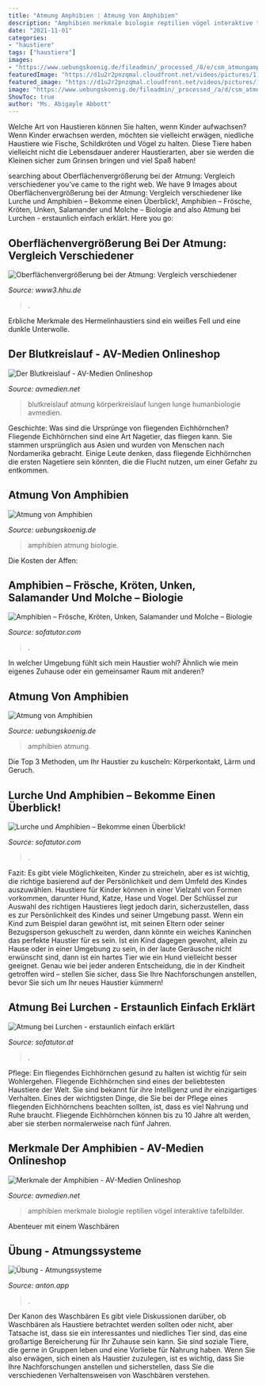 ```yaml
---
title: "Atmung Amphibien : Atmung Von Amphibien"
description: "Amphibien merkmale biologie reptilien vögel interaktive tafelbilder"
date: "2021-11-01"
categories:
- "haustiere"
tags: ["haustiere"]
images:
- "https://www.uebungskoenig.de/fileadmin/_processed_/8/e/csm_atmungamphibien1_a226020d61.jpg"
featuredImage: "https://d1u2r2pnzqmal.cloudfront.net/videos/pictures/11559/normal/vorschau.BMP?1372056531"
featured_image: "https://d1u2r2pnzqmal.cloudfront.net/videos/pictures/11559/four_columns/vorschau.BMP?1372056531"
image: "https://www.uebungskoenig.de/fileadmin/_processed_/a/d/csm_atmungamphibien2_99262714f0.jpg"
ShowToc: true
author: "Ms. Abigayle Abbott"
---
```



Welche Art von Haustieren können Sie halten, wenn Kinder aufwachsen?
Wenn Kinder erwachsen werden, möchten sie vielleicht erwägen, niedliche Haustiere wie Fische, Schildkröten und Vögel zu halten. Diese Tiere haben vielleicht nicht die Lebensdauer anderer Haustierarten, aber sie werden die Kleinen sicher zum Grinsen bringen und viel Spaß haben!

	

		
searching about Oberflächenvergrößerung bei der Atmung: Vergleich verschiedener you've came to the right web. We have 9 Images about Oberflächenvergrößerung bei der Atmung: Vergleich verschiedener like Lurche und Amphibien – Bekomme einen Überblick!, Amphibien – Frösche, Kröten, Unken, Salamander und Molche – Biologie and also Atmung bei Lurchen - erstaunlich einfach erklärt. Here you go:
		
    
## Oberflächenvergrößerung Bei Der Atmung: Vergleich Verschiedener

<img loading=lazy src="https://www3.hhu.de/biodidaktik/Atmung/start/struktur/ov/ovat/bildovat/lungrep.jpg" onerror="this.onerror=null;this.src='https://tse3.mm.bing.net/th?id=OIP.UIc-W1zlsJC7mzlvR7OwkwHaH-&amp;pid=15.1';" alt="Oberflächenvergrößerung bei der Atmung: Vergleich verschiedener">

_Source: www3.hhu.de_

>. 

	

Erbliche Merkmale des Hermelinhaustiers sind ein weißes Fell und eine dunkle Unterwolle.

    
## Der Blutkreislauf - AV-Medien Onlineshop

<img loading=lazy src="https://www.avmedien.net/images/product_images/info_images/296_0.jpg" onerror="this.onerror=null;this.src='https://tse2.mm.bing.net/th?id=OIP.m7UEuedV8lMoEgFrMd0McwAAAA&amp;pid=15.1';" alt="Der Blutkreislauf - AV-Medien Onlineshop">

_Source: avmedien.net_

>blutkreislauf atmung körperkreislauf lungen lunge humanbiologie avmedien. 

	

Geschichte: Was sind die Ursprünge von fliegenden Eichhörnchen?
Fliegende Eichhörnchen sind eine Art Nagetier, das fliegen kann. Sie stammen ursprünglich aus Asien und wurden von Menschen nach Nordamerika gebracht. Einige Leute denken, dass fliegende Eichhörnchen die ersten Nagetiere sein könnten, die die Flucht nutzen, um einer Gefahr zu entkommen.

    
## Atmung Von Amphibien

<img loading=lazy src="https://www.uebungskoenig.de/fileadmin/_processed_/8/e/csm_atmungamphibien1_a226020d61.jpg" onerror="this.onerror=null;this.src='https://tse3.mm.bing.net/th?id=OIP.iYrfoEKkr3fb0mDJBduK2wHaJ4&amp;pid=15.1';" alt="Atmung von Amphibien">

_Source: uebungskoenig.de_

>amphibien atmung biologie. 

	

Die Kosten der Affen:

    
## Amphibien – Frösche, Kröten, Unken, Salamander Und Molche – Biologie

<img loading=lazy src="https://d1u2r2pnzqmal.cloudfront.net/videos/pictures/11559/normal/vorschau.BMP?1372056531" onerror="this.onerror=null;this.src='https://tse4.mm.bing.net/th?id=OIP.vjRFokxAriVX5klniA83iAHaEK&amp;pid=15.1';" alt="Amphibien – Frösche, Kröten, Unken, Salamander und Molche – Biologie">

_Source: sofatutor.com_

>. 

	

In welcher Umgebung fühlt sich mein Haustier wohl? Ähnlich wie mein eigenes Zuhause oder ein gemeinsamer Raum mit anderen?

    
## Atmung Von Amphibien

<img loading=lazy src="https://www.uebungskoenig.de/fileadmin/_processed_/a/d/csm_atmungamphibien2_99262714f0.jpg" onerror="this.onerror=null;this.src='https://tse2.mm.bing.net/th?id=OIP.DAXer32gpHAk2Ioya6c8SQHaJ4&amp;pid=15.1';" alt="Atmung von Amphibien">

_Source: uebungskoenig.de_

>amphibien atmung. 

	

Die Top 3 Methoden, um Ihr Haustier zu kuscheln: Körperkontakt, Lärm und Geruch.

    
## Lurche Und Amphibien – Bekomme Einen Überblick!

<img loading=lazy src="https://d1u2r2pnzqmal.cloudfront.net/videos/pictures/11559/four_columns/vorschau.BMP?1372056531" onerror="this.onerror=null;this.src='https://tse1.mm.bing.net/th?id=OIP.N3U6NCybFgdLUFN4WTQNYgHaEL&amp;pid=15.1';" alt="Lurche und Amphibien – Bekomme einen Überblick!">

_Source: sofatutor.com_

>. 

	

Fazit: Es gibt viele Möglichkeiten, Kinder zu streicheln, aber es ist wichtig, die richtige basierend auf der Persönlichkeit und dem Umfeld des Kindes auszuwählen.
Haustiere für Kinder können in einer Vielzahl von Formen vorkommen, darunter Hund, Katze, Hase und Vogel. Der Schlüssel zur Auswahl des richtigen Haustieres liegt jedoch darin, sicherzustellen, dass es zur Persönlichkeit des Kindes und seiner Umgebung passt. Wenn ein Kind zum Beispiel daran gewöhnt ist, mit seinen Eltern oder seiner Bezugsperson gekuschelt zu werden, dann könnte ein weiches Kaninchen das perfekte Haustier für es sein. Ist ein Kind dagegen gewohnt, allein zu Hause oder in einer Umgebung zu sein, in der laute Geräusche nicht erwünscht sind, dann ist ein hartes Tier wie ein Hund vielleicht besser geeignet. Genau wie bei jeder anderen Entscheidung, die in der Kindheit getroffen wird – stellen Sie sicher, dass Sie Ihre Nachforschungen anstellen, bevor Sie sich um Ihr neues Haustier kümmern!

    
## Atmung Bei Lurchen - Erstaunlich Einfach Erklärt

<img loading=lazy src="https://d1u2r2pnzqmal.cloudfront.net/videos/pictures/11562/normal/11562_Atmung_bei_Lurchen.JPG?1371806361" onerror="this.onerror=null;this.src='https://tse4.mm.bing.net/th?id=OIP.83tQLyUSpb4TczkhzjBSNQHaEK&amp;pid=15.1';" alt="Atmung bei Lurchen - erstaunlich einfach erklärt">

_Source: sofatutor.at_

>. 

	

Pflege: Ein fliegendes Eichhörnchen gesund zu halten ist wichtig für sein Wohlergehen.
Fliegende Eichhörnchen sind eines der beliebtesten Haustiere der Welt. Sie sind bekannt für ihre Intelligenz und ihr einzigartiges Verhalten. Eines der wichtigsten Dinge, die Sie bei der Pflege eines fliegenden Eichhörnchens beachten sollten, ist, dass es viel Nahrung und Ruhe braucht. Fliegende Eichhörnchen können bis zu 10 Jahre alt werden, aber sie sterben normalerweise nach fünf Jahren.

    
## Merkmale Der Amphibien - AV-Medien Onlineshop

<img loading=lazy src="https://www.avmedien.net/images/product_images/info_images/513_0.jpg" onerror="this.onerror=null;this.src='https://tse3.mm.bing.net/th?id=OIP.prHFrpjvE_NRLw69qpz8QQAAAA&amp;pid=15.1';" alt="Merkmale der Amphibien - AV-Medien Onlineshop">

_Source: avmedien.net_

>amphibien merkmale biologie reptilien vögel interaktive tafelbilder. 

	

Abenteuer mit einem Waschbären

    
## Übung - Atmungssysteme

<img loading=lazy src="https://content-2.anton.app/files/?fileId=image%2Fadobe_261109740_crop-680-237-1552-1552&amp;etag=f898-39398" onerror="this.onerror=null;this.src='https://tse1.mm.bing.net/th?id=OIP.-Jj7eAZb-ZZ2SO9tpGiXPQHaHa&amp;pid=15.1';" alt="Übung - Atmungssysteme">

_Source: anton.app_

>. 

	

Der Kanon des Waschbären
Es gibt viele Diskussionen darüber, ob Waschbären als Haustiere betrachtet werden sollten oder nicht, aber Tatsache ist, dass sie ein interessantes und niedliches Tier sind, das eine großartige Bereicherung für Ihr Zuhause sein kann. Sie sind soziale Tiere, die gerne in Gruppen leben und eine Vorliebe für Nahrung haben. Wenn Sie also erwägen, sich einen als Haustier zuzulegen, ist es wichtig, dass Sie Ihre Nachforschungen anstellen und sicherstellen, dass Sie die verschiedenen Verhaltensweisen von Waschbären verstehen.

